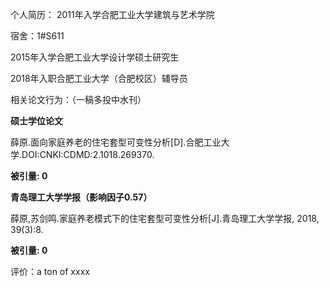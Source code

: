 个人简历：
2011年入学合肥工业大学建筑与艺术学院

宿舍：1#S611

2015年入学合肥工业大学设计学硕士研究生

2018年入职合肥工业大学（合肥校区）辅导员

相关论文行为：（一稿多投中水刊）

**硕士学位论文**

薛原.面向家庭养老的住宅套型可变性分析[D].合肥工业大学.DOI:CNKI:CDMD:2.1018.269370.

**被引量:  0** 

**青岛理工大学学报（影响因子0.57）**

薛原,苏剑鸣.家庭养老模式下的住宅套型可变性分析[J].青岛理工大学学报, 2018, 39(3):8.

**被引量:  0** 

评价：a ton of xxxx

